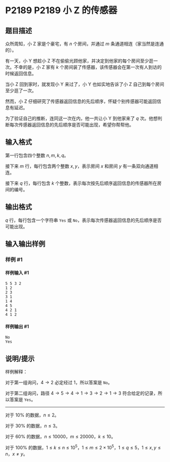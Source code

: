 # P2189 P2189 小 Z 的传感器

## 题目描述

众所周知，小 Z 家是个豪宅，有 $n$ 个房间，并通过 $m$ 条通道相连（家当然是连通的）。

有一天，小 Y 想趁小 Z 不在偷偷光顾他家，并决定到他家的每个房间至少逛一次。不幸的是，小 Z 家有 $k$ 个房间装了传感器，该传感器会在第一次有人到访的时候返回信息。

当小 Z 回到家时，就发现小 Y 来过了，小 Y 也如实地告诉了小 Z 自己到每个房间至少逛了一次。

然而，小 Z 仔细研究了传感器返回信息的先后顺序，怀疑个别传感器可能返回信息有延迟。

为了验证自己的推断，连同这一次在内，他一共让小 Y 到他家来了 $q$ 次。他想判断每次传感器返回信息的先后顺序是否可能出现，希望你帮帮他。

## 输入格式

第一行包含四个整数 $n,m,k,q$。

接下来 $m$ 行，每行包含两个整数 $x,y$，表示房间 $x$ 和房间 $y$ 有一条双向通道相连。

接下来 $q$ 行，每行包含 $k$ 个整数，表示每次按先后顺序返回信息的传感器所在房间的编号。

## 输出格式

$q$ 行，每行包含一个字符串 `Yes` 或 `No`，表示每次传感器返回信息的先后顺序是否可能出现。

## 输入输出样例

### 样例 #1

#### 样例输入 #1

```
5 5 3 2
1 2
2 3
3 1
1 4
4 5
4 2 1
4 1 2
```

#### 样例输出 #1

```
No
Yes
```

## 说明/提示

样例解释：

对于第一组询问，$4 \to 2$ 必定经过 $1$，所以答案是 `No`。

对于第二组询问，路径 $4 \to 5 \to 4 \to 1 \to 3 \to 2 \to 1 \to 3$ 符合给定的记录，所以答案是 `Yes`。

---

对于 $10\%$ 的数据，$n \le 2$。

对于 $30\%$ 的数据，$n \le 3$。

对于 $60\%$ 的数据，$n \le 10000，m \le 20000，k \le 10$。

对于 $100\%$ 的数据，$1 \le k \le n \le 10^5$，$1 \le m \le 2 \times 10^5$，$1 \le q \le 5$，$1 \le x,y \le n$，$x \neq y$。
